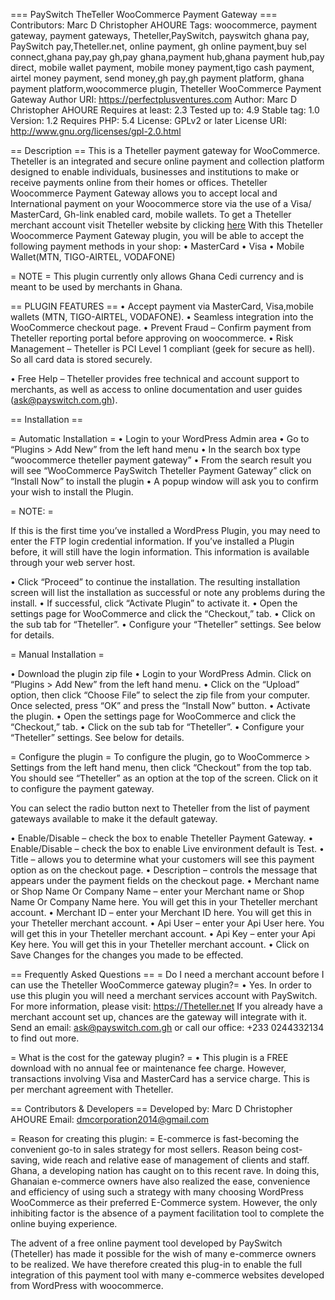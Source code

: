 === PaySwitch TheTeller WooCommerce Payment Gateway ===
Contributors: Marc D Christopher AHOURE
Tags: woocommerce, payment gateway, payment gateways, Theteller,PaySwitch, payswitch ghana pay, PaySwitch pay,Theteller.net, online payment, gh online payment,buy sel connect,ghana pay,pay gh,pay ghana,payment hub,ghana payment hub,pay direct, mobile wallet payment, mobile money payment,tigo cash payment, airtel money payment, send money,gh pay,gh payment platform, ghana payment platform,woocommerce plugin, Theteller WooCommerce Payment Gateway
Author URI: https://perfectplusventures.com
Author: Marc D Christopher AHOURE
Requires at least: 2.3
Tested up to: 4.9
Stable tag: 1.0
Version: 1.2 
Requires PHP: 5.4
License: GPLv2 or later
License URI: http://www.gnu.org/licenses/gpl-2.0.html

== Description ==
This is a Theteller payment gateway for WooCommerce.
Theteller is an integrated and secure online payment and collection platform designed to enable individuals, businesses and institutions to make or receive payments online from their homes or offices.
Theteller Woocommerce Payment Gateway allows you to accept local and International payment on your Woocommerce store via the use of a Visa/ MasterCard, Gh-link enabled card, mobile wallets.
To get a Theteller merchant account visit Theteller website by clicking <a href="https://theteller.net/signup" title="Click here to apply to become a merchant on Theteller" target="_blank"> here</a>
With this Theteller Woocommerce Payment Gateway plugin, you will be able to accept the following payment methods in your shop:
•	MasterCard
•	Visa
•	Mobile Wallet(MTN, TIGO-AIRTEL, VODAFONE)

= NOTE =
This plugin currently only allows Ghana Cedi currency and is meant to be used by merchants in Ghana.

== PLUGIN FEATURES ==
•	Accept payment via MasterCard, Visa,mobile wallets (MTN, TIGO-AIRTEL, VODAFONE).
•	Seamless integration into the WooCommerce checkout page.
•	Prevent Fraud – Confirm payment from Theteller reporting portal before approving on woocommerce.
•	Risk Management – Theteller is PCI Level 1 compliant (geek for secure as hell). So all card data is stored securely.

•	Free Help – Theteller provides free technical and account support to merchants, as well as access to online documentation and user guides (ask@payswitch.com.gh).



== Installation ==

= Automatic Installation =
•	Login to your WordPress Admin area
•	Go to “Plugins > Add New” from the left hand menu
•	In the search box type “woocommerce theteller payment gateway”
•	From the search result you will see “WooCommerce PaySwitch Theteller Payment Gateway” click on “Install Now” to install the plugin
•	A popup window will ask you to confirm your wish to install the Plugin.


= NOTE: =

If this is the first time you’ve installed a WordPress Plugin, you may need to enter the FTP login credential information. If you’ve installed a Plugin before, it will still have the login information. This information is available through your web server host.

•	Click “Proceed” to continue the installation. The resulting installation screen will list the installation as successful or note any problems during the install.
•	If successful, click “Activate Plugin” to activate it.
•	Open the settings page for WooCommerce and click the “Checkout,” tab.
•	Click on the sub tab for “Theteller”.
•	Configure your “Theteller” settings. See below for details.


= Manual Installation =

•	Download the plugin zip file
•	Login to your WordPress Admin. Click on “Plugins > Add New” from the left hand menu.
•	Click on the “Upload” option, then click “Choose File” to select the zip file from your computer. Once selected, press “OK” and press the “Install Now” button.
•	Activate the plugin.
•	Open the settings page for WooCommerce and click the “Checkout,” tab.
•	Click on the sub tab for “Theteller”.
•	Configure your “Theteller” settings. See below for details.


= Configure the plugin =
To configure the plugin, go to WooCommerce > Settings from the left hand menu, then click “Checkout” from the top tab. You should see “Theteller” as an option at the top of the screen. Click on it to configure the payment gateway.

You can select the radio button next to Theteller from the list of payment gateways available to make it the default gateway.


•	Enable/Disable – check the box to enable Theteller Payment Gateway.
•	Enable/Disable – check the box to enable Live environment default is Test.
•	Title – allows you to determine what your customers will see this payment option as on the checkout page.
•	Description – controls the message that appears under the payment fields on the checkout page.
•	Merchant name or Shop Name Or Company Name – enter your Merchant name or Shop Name Or Company Name here. You will get this in your Theteller merchant account.
•	Merchant ID – enter your Merchant ID here. You will get this in your Theteller merchant account.
•	Api User – enter your Api User here. You will get this in your Theteller merchant account.
•	Api Key – enter your Api Key here. You will get this in your Theteller merchant account.
•	Click on Save Changes for the changes you made to be effected.



== Frequently Asked Questions ==
= Do I need a merchant account before I can use the Theteller WooCommerce gateway plugin?=
•	Yes. In order to use this plugin you will need a merchant services account with PaySwitch. For more information, please visit: https://Theteller.net If you already have a merchant account set up, chances are the gateway will integrate with it. Send an email: ask@payswitch.com.gh or call our office: +233 0244332134 to find out more.

= What is the cost for the gateway plugin? =
•	This plugin is a FREE download with no annual fee or maintenance fee charge. However, transactions involving Visa and MasterCard has a service charge. This is per merchant agreement with Theteller.


== Contributors & Developers ==
Developed by: Marc D Christopher AHOURE
Email: dmcorporation2014@gmail.com

= Reason for creating this plugin: =
E-commerce is fast-becoming the convenient go-to in sales strategy for most sellers. Reason being cost-saving, wide reach and relative ease of management of clients and staff. Ghana, a developing nation has caught on to this recent rave. In doing this, Ghanaian e-commerce owners have also realized the ease, convenience and efficiency of using such a strategy with many choosing WordPress WooCommerce as their preferred E-Commerce system. However, the only inhibiting factor is the absence of a payment facilitation tool to complete the online buying experience. 

The advent of a free online payment tool developed by PaySwitch (Theteller) has made it possible for the wish of many e-commerce owners to be realized. We have therefore created this plug-in to enable the full integration of this payment tool with many e-commerce websites developed from WordPress with woocommerce.


